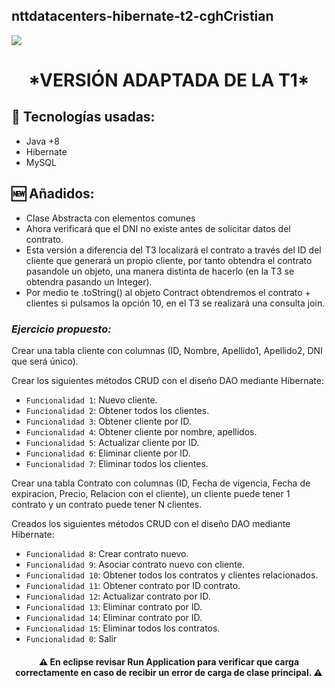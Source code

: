 ## nttdatacenters-hibernate-t2-cghCristian

   <p align="left">
   <img src="https://img.shields.io/badge/STATUS-EN%20DESAROLLO-green">
   </p>
<h1 align="center">*VERSIÓN ADAPTADA DE LA T1*</h1>

<h2>🚀 Tecnologías usadas:</h2>

* Java +8
* Hibernate
* MySQL

<h2>🆕 Añadidos:</h2>

* Clase Abstracta con elementos comunes
* Ahora verificará que el DNI no existe antes de solicitar datos del contrato.
* Esta versión a diferencia del T3 localizará el contrato a través del ID del cliente que generará un propio cliente, por tanto obtendra el contrato pasandole un objeto, una manera distinta de hacerlo (en la T3 se obtendra pasando un Integer).
* Por medio te .toString() al objeto Contract obtendremos el contrato + clientes si pulsamos la opción 10, en el T3 se realizará una consulta join.

<h3><i>Ejercicio propuesto:</i></h3>

Crear una tabla cliente con columnas (ID, Nombre, Apellido1, Apellido2, DNI que será único).

Crear los siguientes métodos CRUD con el diseño DAO mediante Hibernate:

- `Funcionalidad 1`: Nuevo cliente.
- `Funcionalidad 2`: Obtener todos los clientes.
- `Funcionalidad 3`: Obtener cliente por ID.
- `Funcionalidad 4`: Obtener cliente por nombre, apellidos.
- `Funcionalidad 5`: Actualizar cliente por ID.
- `Funcionalidad 6`: Eliminar cliente por ID.
- `Funcionalidad 7`: Eliminar todos los clientes.

Crear una tabla Contrato con columnas (ID, Fecha de vigencia, Fecha de expiracion, Precio, Relacion con el cliente), un cliente puede tener 1 contrato y un contrato puede tener N clientes.

Creados los siguientes métodos CRUD con el diseño DAO mediante Hibernate:

- `Funcionalidad 8`: Crear contrato nuevo.
- `Funcionalidad 9`: Asociar contrato nuevo con cliente.
- `Funcionalidad 10`: Obtener todos los contratos y clientes relacionados.
- `Funcionalidad 11`: Obtener contrato por ID contrato.
- `Funcionalidad 12`: Actualizar contrato por ID.
- `Funcionalidad 13`: Eliminar contrato por ID.
- `Funcionalidad 14`: Eliminar contrato por ID.
- `Funcionalidad 15`: Eliminar todos los contratos.
- `Funcionalidad 0`: Salir


<h4 align="center">⚠️ En eclipse revisar Run Application para verificar que carga correctamente en caso de recibir un error de carga de clase principal. ⚠️</h4>
